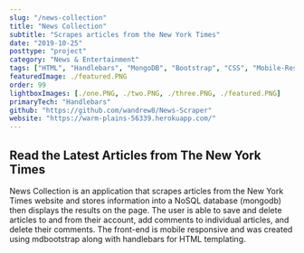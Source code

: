 ```yaml
---
slug: "/news-collection"
title: "News Collection"
subtitle: "Scrapes articles from the New York Times"
date: "2019-10-25"
posttype: "project"
category: "News & Entertainment"
tags: ["HTML", "Handlebars", "MongoDB", "Bootstrap", "CSS", "Mobile-Responsive"]
featuredImage: ./featured.PNG
order: 99
lightboxImages: [./one.PNG, ./two.PNG, ./three.PNG, ./featured.PNG]
primaryTech: "Handlebars"
github: "https://github.com/wandrew8/News-Scraper"
website: "https://warm-plains-56339.herokuapp.com/"
---
```


## Read the Latest Articles from The New York Times

News Collection is an application that scrapes articles from the New York Times website and stores information into a NoSQL database (mongodb) then displays the results on the page. The user is able to save and delete articles to and from their account, add comments to individual articles, and delete their comments. The front-end is mobile responsive and was created using mdbootstrap along with handlebars for HTML templating.
